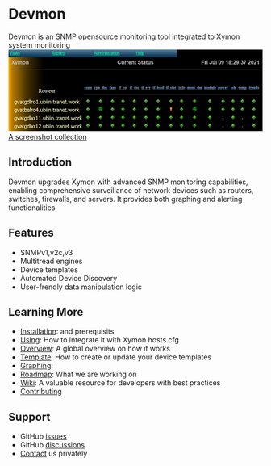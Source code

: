 <!DOCTYPE markdown>
# Devmon
Devmon is an SNMP opensource monitoring tool integrated to Xymon system monitoring
![Devmon's Current Overview](devmon_current_status.png)  
[A screenshot collection](https://wiki.ubiquitous-network.ch/doku.php?id=en:devmon:screenshots)

## Introduction
Devmon upgrades Xymon with advanced SNMP monitoring capabilities, enabling comprehensive surveillance of network devices such as routers, switches, firewalls, and servers. It provides both graphing and alerting functionalities

## Features
- SNMPv1,v2c,v3
- Multitread engines
- Device templates
- Automated Device Discovery
- User-frendly data manipulation logic   

## Learning More
- [Installation](docs/INSTALLATION.md): and prerequisits
- [Using](docs/USING.md): How to integrate it with Xymon hosts.cfg
- [Overview](docs/OVERVIEW.md): A global overview on how it works
- [Template](docs/TEMPLATE.md): How to create or update your device templates
- [Graphing](docs/GRAPHING.md): 
- [Roadmap](discussions/94): What we are working on 
- [Wiki](http://wiki.ubiquitous-network.ch/doku.php?id=en:devmon): A valuable resource for developers with best practices
- [Contributing](docs/CONTRIBUTING.md)
  

## Support
- GitHub [issues](https://github.com/bonomani/devmon/issues)
- GitHub [discussions](https://github.com/bonomani/devmon/discussions)
- [Contact](https://ubiquitous-network.ch/contact/) us privately

